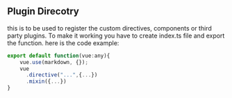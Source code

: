 ## Plugin Direcotry  

this is to be used to register the custom directives, components or third party plugins. To make it working you have to create index.ts file and export the function.
here is the code example:

```js
export default function(vue:any){
    vue.use(markdown, {});
    vue
      .directive("...",{...})
      .mixin({...})    
}
```
